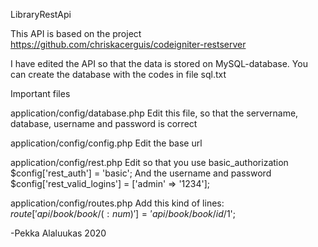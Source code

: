 LibraryRestApi

This API is based on the project
https://github.com/chriskacerguis/codeigniter-restserver

I have edited the API so that the data is stored on MySQL-database.
You can create the database with the codes in file sql.txt

Important files

application/config/database.php
Edit this file, so that the servername, database, username and password is correct

application/config/config.php
Edit the base url

application/config/rest.php
Edit so that you use basic_authorization
$config['rest_auth'] = 'basic';
And the username and password
$config['rest_valid_logins'] = ['admin' => '1234'];

application/config/routes.php
Add this kind of lines:
$route['api/book/book/(:num)'] = 'api/book/book/id/$1';

-Pekka Alaluukas 2020
